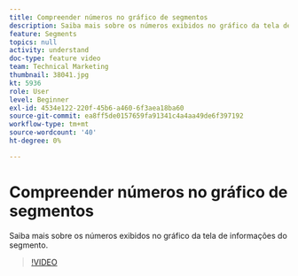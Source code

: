 ```yaml
---
title: Compreender números no gráfico de segmentos
description: Saiba mais sobre os números exibidos no gráfico da tela de informações do segmento.
feature: Segments
topics: null
activity: understand
doc-type: feature video
team: Technical Marketing
thumbnail: 38041.jpg
kt: 5936
role: User
level: Beginner
exl-id: 4534e122-220f-45b6-a460-6f3aea18ba60
source-git-commit: ea8ff5de0157659fa91341c4a4aa49de6f397192
workflow-type: tm+mt
source-wordcount: '40'
ht-degree: 0%

---
```


# Compreender números no gráfico de segmentos

Saiba mais sobre os números exibidos no gráfico da tela de informações do segmento.

>[!VIDEO](https://video.tv.adobe.com/v/326855/?quality=12&learn=on&captions=por_br)
